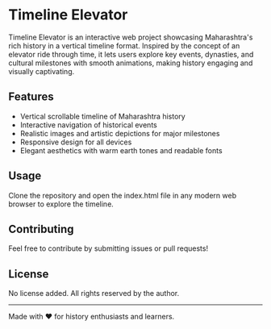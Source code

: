 # Timeline Elevator

Timeline Elevator is an interactive web project showcasing Maharashtra's rich history in a vertical timeline format. Inspired by the concept of an elevator ride through time, it lets users explore key events, dynasties, and cultural milestones with smooth animations, making history engaging and visually captivating.

## Features

- Vertical scrollable timeline of Maharashtra history  
- Interactive navigation of historical events  
- Realistic images and artistic depictions for major milestones  
- Responsive design for all devices  
- Elegant aesthetics with warm earth tones and readable fonts  

## Usage

Clone the repository and open the index.html file in any modern web browser to explore the timeline.

## Contributing

Feel free to contribute by submitting issues or pull requests!

## License

No license added. All rights reserved by the author.

---

Made with ❤️ for history enthusiasts and learners.
